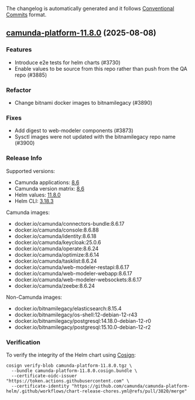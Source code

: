 The changelog is automatically generated and it follows [Conventional Commits](https://www.conventionalcommits.org/en/v1.0.0/) format.

## [camunda-platform-11.8.0](https://github.com/camunda/camunda-platform-helm/releases/tag/camunda-platform-11.8.0) (2025-08-08)

### Features

- Introduce e2e tests for helm charts (#3730)
- Enable values to be source from this repo rather than push from the QA repo (#3885)

### Refactor

- Change bitnami docker images to bitnamilegacy (#3890)

### Fixes

- Add digest to web-modeler components (#3873)
- Sysctl images were not updated with the bitnamilegacy repo name (#3900)

<!-- generated by git-cliff -->
### Release Info

Supported versions:

- Camunda applications: [8.6](https://github.com/camunda/camunda/releases?q=tag%3A8.6&expanded=true)
- Camunda version matrix: [8.6](https://helm.camunda.io/camunda-platform/version-matrix/camunda-8.6)
- Helm values: [11.8.0](https://artifacthub.io/packages/helm/camunda/camunda-platform/11.8.0#parameters)
- Helm CLI: [3.18.3](https://github.com/helm/helm/releases/tag/v3.18.3)

Camunda images:

- docker.io/camunda/connectors-bundle:8.6.17
- docker.io/camunda/console:8.6.88
- docker.io/camunda/identity:8.6.18
- docker.io/camunda/keycloak:25.0.6
- docker.io/camunda/operate:8.6.24
- docker.io/camunda/optimize:8.6.14
- docker.io/camunda/tasklist:8.6.24
- docker.io/camunda/web-modeler-restapi:8.6.17
- docker.io/camunda/web-modeler-webapp:8.6.17
- docker.io/camunda/web-modeler-websockets:8.6.17
- docker.io/camunda/zeebe:8.6.24

Non-Camunda images:

- docker.io/bitnamilegacy/elasticsearch:8.15.4
- docker.io/bitnamilegacy/os-shell:12-debian-12-r43
- docker.io/bitnamilegacy/postgresql:14.18.0-debian-12-r0
- docker.io/bitnamilegacy/postgresql:15.10.0-debian-12-r2

### Verification

To verify the integrity of the Helm chart using [Cosign](https://docs.sigstore.dev/signing/quickstart/):

```shell
cosign verify-blob camunda-platform-11.8.0.tgz \
  --bundle camunda-platform-11.8.0.cosign.bundle \
  --certificate-oidc-issuer "https://token.actions.githubusercontent.com" \
  --certificate-identity "https://github.com/camunda/camunda-platform-helm/.github/workflows/chart-release-chores.yml@refs/pull/3820/merge"
```
